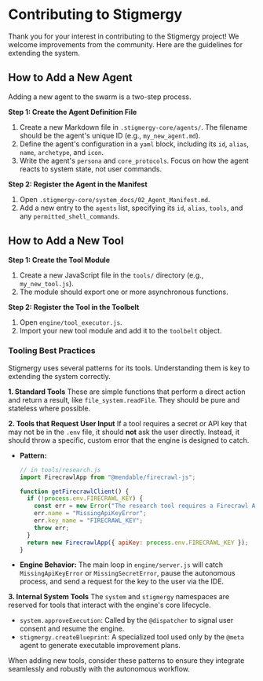 # Contributing to Stigmergy

Thank you for your interest in contributing to the Stigmergy project! We welcome improvements from the community. Here are the guidelines for extending the system.

## How to Add a New Agent

Adding a new agent to the swarm is a two-step process.

**Step 1: Create the Agent Definition File**

1.  Create a new Markdown file in `.stigmergy-core/agents/`. The filename should be the agent's unique ID (e.g., `my_new_agent.md`).
2.  Define the agent's configuration in a `yaml` block, including its `id`, `alias`, `name`, `archetype`, and `icon`.
3.  Write the agent's `persona` and `core_protocols`. Focus on how the agent reacts to system state, not user commands.

**Step 2: Register the Agent in the Manifest**

1.  Open `.stigmergy-core/system_docs/02_Agent_Manifest.md`.
2.  Add a new entry to the `agents` list, specifying its `id`, `alias`, `tools`, and any `permitted_shell_commands`.

## How to Add a New Tool

**Step 1: Create the Tool Module**

1.  Create a new JavaScript file in the `tools/` directory (e.g., `my_new_tool.js`).
2.  The module should export one or more asynchronous functions.

**Step 2: Register the Tool in the Toolbelt**

1.  Open `engine/tool_executor.js`.
2.  Import your new tool module and add it to the `toolbelt` object.

### Tooling Best Practices

Stigmergy uses several patterns for its tools. Understanding them is key to extending the system correctly.

**1. Standard Tools**
These are simple functions that perform a direct action and return a result, like `file_system.readFile`. They should be pure and stateless where possible.

**2. Tools that Request User Input**
If a tool requires a secret or API key that may not be in the `.env` file, it should **not** ask the user directly. Instead, it should throw a specific, custom error that the engine is designed to catch.

*   **Pattern:**
    ```javascript
    // in tools/research.js
    import FirecrawlApp from "@mendable/firecrawl-js";

    function getFirecrawlClient() {
      if (!process.env.FIRECRAWL_KEY) {
        const err = new Error("The research tool requires a Firecrawl API Key (FIRECRAWL_KEY).");
        err.name = "MissingApiKeyError";
        err.key_name = "FIRECRAWL_KEY";
        throw err;
      }
      return new FirecrawlApp({ apiKey: process.env.FIRECRAWL_KEY });
    }
    ```
*   **Engine Behavior:** The main loop in `engine/server.js` will catch `MissingApiKeyError` or `MissingSecretError`, pause the autonomous process, and send a request for the key to the user via the IDE.

**3. Internal System Tools**
The `system` and `stigmergy` namespaces are reserved for tools that interact with the engine's core lifecycle.
*   `system.approveExecution`: Called by the `@dispatcher` to signal user consent and resume the engine.
*   `stigmergy.createBlueprint`: A specialized tool used only by the `@meta` agent to generate executable improvement plans.

When adding new tools, consider these patterns to ensure they integrate seamlessly and robustly with the autonomous workflow.
